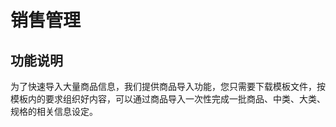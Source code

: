 # 销售管理

## 功能说明

为了快速导入大量商品信息，我们提供商品导入功能，您只需要下载模板文件，按模板内的要求组织好内容，可以通过商品导入一次性完成一批商品、中类、大类、规格的相关信息设定。

